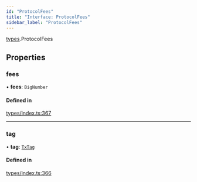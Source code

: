 ```yaml
---
id: "ProtocolFees"
title: "Interface: ProtocolFees"
sidebar_label: "ProtocolFees"
---
```


[types](../../../modules/Types/Types.md).ProtocolFees

## Properties

### fees

• **fees**: `BigNumber`

#### Defined in

[types/index.ts:367](https://github.com/PolymeshAssociation/polymesh-sdk/blob/95f248df/src/types/index.ts#L367)

___

### tag

• **tag**: [`TxTag`](../../../modules/Generated/Types/Types.md#txtag)

#### Defined in

[types/index.ts:366](https://github.com/PolymeshAssociation/polymesh-sdk/blob/95f248df/src/types/index.ts#L366)
